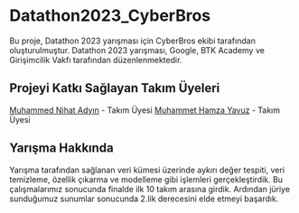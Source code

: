 # Datathon2023_CyberBros

Bu proje, Datathon 2023 yarışması için CyberBros ekibi tarafından oluşturulmuştur.
Datathon 2023 yarışması, Google, BTK Academy ve Girişimcilik Vakfı tarafından düzenlenmektedir.

## Projeyi Katkı Sağlayan Takım Üyeleri

[Muhammed Nihat Adyın](https://github.com/Nihat-AYDIN) - Takım Üyesi
[Muhammet Hamza Yavuz](https://github.com/hamza37yavuz) - Takım Üyesi

## Yarışma Hakkında

Yarışma tarafından sağlanan veri kümesi üzerinde aykırı değer tespiti, veri temizleme, özellik çıkarma ve modelleme gibi işlemleri gerçekleştirdik. Bu çalışmalarımız sonucunda finalde ilk 10 takım arasına girdik. Ardından jüriye sunduğumuz sunumlar sonucunda 2.lik derecesini elde etmeyi başardık.
